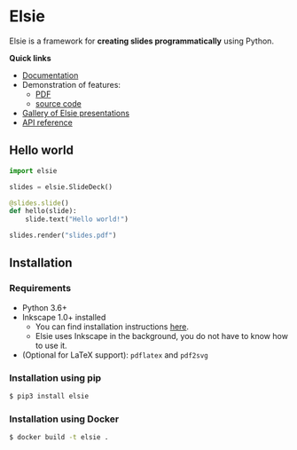 # Elsie
Elsie is a framework for **creating slides programmatically** using Python.

**Quick links**
- [Documentation](https://spirali.github.io/elsie)
- Demonstration of features:
   * [PDF](examples/bigdemo/bigdemo.pdf)
   * [source code](examples/bigdemo/bigdemo.py)
- [Gallery of Elsie presentations](https://spirali.github.io/elsie/gallery)
- [API reference](https://spirali.github.io/elsie/apidoc)

## Hello world
```python
import elsie

slides = elsie.SlideDeck()

@slides.slide()
def hello(slide):
    slide.text("Hello world!")

slides.render("slides.pdf")
```

## Installation
### Requirements
- Python 3.6+
- Inkscape 1.0+ installed
    - You can find installation instructions [here](https://wiki.inkscape.org/wiki/index.php/Installing_Inkscape).
    - Elsie uses Inkscape in the background, you do not have to know how to use it.
- (Optional for LaTeX support): `pdflatex` and `pdf2svg`

### Installation using pip
```bash
$ pip3 install elsie
```

### Installation using Docker
```bash
$ docker build -t elsie .
```
